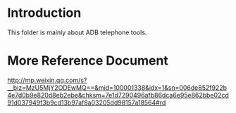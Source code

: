 # Introduction
This folder is mainly about ADB telephone tools.

# More Reference Document
http://mp.weixin.qq.com/s?__biz=MzU5MjY2ODEwMQ==&mid=100001338&idx=1&sn=006de852f922b4e7d0b9e820d8eb2ebe&chksm=7e1d7290496afb86dca6e95e862bbe02cd91d037949f3b9cd13b97af8a03205dd98157a18564#rd
